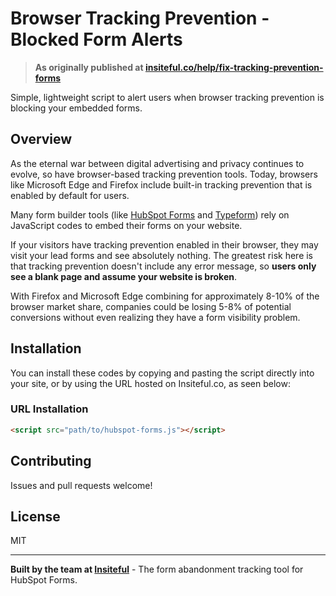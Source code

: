 # Browser Tracking Prevention - Blocked Form Alerts

> **As originally published at [insiteful.co/help/fix-tracking-prevention-forms](https://insiteful.co/help/fix-tracking-prevention-forms)**

Simple, lightweight script to alert users when browser tracking prevention is blocking your embedded forms.

## Overview

As the eternal war between digital advertising and privacy continues to evolve, so have browser-based tracking prevention tools. Today, browsers like Microsoft Edge and Firefox include built-in tracking prevention that is enabled by default for users.

Many form builder tools (like [HubSpot Forms](https://insiteful.co/help/form-tracking/hubspot-forms/?ref=github&utm_content=tracking-prev-readme) and [Typeform](https://insiteful.co/help/form-tracking/typeform/?ref=github&utm_content=tracking-prev-readme)) rely on JavaScript codes to embed their forms on your website.

If your visitors have tracking prevention enabled in their browser, they may visit your lead forms and see absolutely nothing. The greatest risk here is that tracking prevention doesn't include any error message, so **users only see a blank page and assume your website is broken**.

With Firefox and Microsoft Edge combining for approximately 8-10% of the browser market share, companies could be losing 5-8% of potential conversions without even realizing they have a form visibility problem.

## Installation
You can install these codes by copying and pasting the script directly into your site, or by using the URL hosted on Insiteful.co, as seen below:

### URL Installation
```html
<script src="path/to/hubspot-forms.js"></script>
```

## Contributing

Issues and pull requests welcome! 

## License

MIT

---

**Built by the team at [Insiteful](https://insiteful.co)** - The form abandonment tracking tool for HubSpot Forms.
